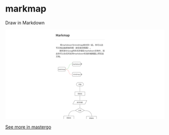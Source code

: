 # markmap
Draw in Markdown

![](demo.png)

[See more in mastergo](https://mastergo.com/file/58572191210712?source=link_share)
